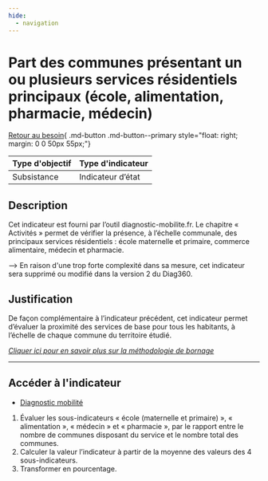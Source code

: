 ```yaml
---
hide:
  - navigation
---
```


# Part des communes présentant un ou plusieurs services résidentiels principaux (école, alimentation, pharmacie, médecin)

[Retour au besoin](https://konsilion.github.io/diag360/pages/besoins/bi3){ .md-button .md-button--primary style="float: right; margin: 0 0 50px 55px;"}

|Type d'objectif|Type d'indicateur|
|--|--|
|Subsistance|Indicateur d’état|

## Description

Cet indicateur est fourni par l’outil diagnostic-mobilite.fr. Le chapitre « Activités » permet de vérifier la présence, à l’échelle communale, des principaux services résidentiels : école maternelle et primaire, commerce alimentaire, médecin et pharmacie.

--> En raison d'une trop forte complexité dans sa mesure, cet indicateur sera supprimé ou modifié dans la version 2 du Diag360. 

## Justification

De façon complémentaire à l’indicateur précédent, cet indicateur permet d’évaluer la proximité des services de base pour tous les habitants, à l’échelle de chaque commune du territoire étudié. 



*[Cliquer ici pour en savoir plus sur la méthodologie de bornage](https://konsilion.github.io/diag360/pages/indicateurs/methode_bornage)*

---

## Accéder à l'indicateur

- [Diagnostic mobilité](https://diagnostic-mobilite.fr/)

1. Évaluer les sous-indicateurs « école (maternelle et primaire) », « alimentation », « médecin » et « pharmacie », par le rapport entre le nombre de communes disposant du service et le nombre total des communes.  
1. Calculer la valeur l’indicateur à partir de la moyenne des valeurs des 4 sous-indicateurs.  
1. Transformer en pourcentage. 

